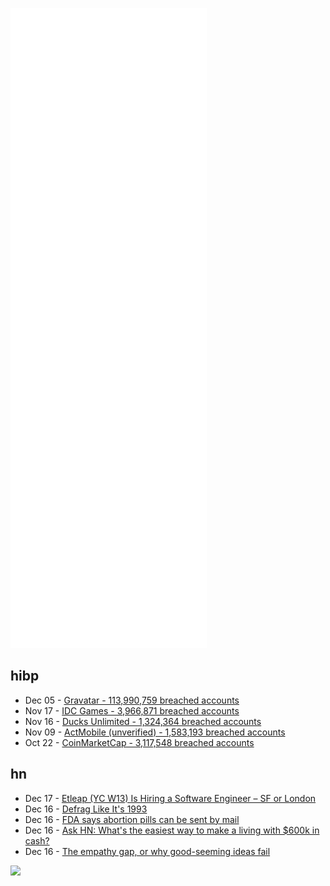 ![Metrics](https://raw.githubusercontent.com/phixion/phixion/master/metrics.svg)

## hibp

<!--
for https://github.com/phixion/phixion/blob/main/.github/workflows/feeds.yml
-->
<!--START_SECTION:haveibeenpwnd-->
- Dec 05 - [Gravatar - 113,990,759 breached accounts](https://haveibeenpwned.com/PwnedWebsites#Gravatar)
- Nov 17 - [IDC Games - 3,966,871 breached accounts](https://haveibeenpwned.com/PwnedWebsites#IDCGames)
- Nov 16 - [Ducks Unlimited - 1,324,364 breached accounts](https://haveibeenpwned.com/PwnedWebsites#DucksUnlimited)
- Nov 09 - [ActMobile (unverified) - 1,583,193 breached accounts](https://haveibeenpwned.com/PwnedWebsites#ActMobile)
- Oct 22 - [CoinMarketCap - 3,117,548 breached accounts](https://haveibeenpwned.com/PwnedWebsites#CoinMarketCap)
<!--END_SECTION:haveibeenpwnd-->

## hn

<!--
for https://github.com/phixion/phixion/blob/main/.github/workflows/feeds.yml
-->
<!--START_SECTION:hn-->
- Dec 17 - [Etleap (YC W13) Is Hiring a Software Engineer – SF or London](https://etleap.com/jobs/#software-engineer)
- Dec 16 - [Defrag Like It's 1993](https://defrag.shiplift.dev/)
- Dec 16 - [FDA says abortion pills can be sent by mail](https://www.cnn.com/2021/12/16/politics/medication-abortion-fda-supreme-court/index.html)
- Dec 16 - [Ask HN: What's the easiest way to make a living with $600k in cash?](https://news.ycombinator.com/item?id=29585360)
- Dec 16 - [The empathy gap, or why good-seeming ideas fail](https://nathanieltravis.com/2021/12/16/why-good-research-ideas-fail/)
<!--END_SECTION:hn-->

<!--
for https://yhype.me
-->
![](https://hit.yhype.me/github/profile?user_id=13013670)
